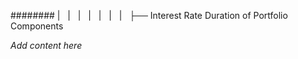 ######## |   |   |   |   |   |   |   ├── Interest Rate Duration of Portfolio Components

*Add content here*
